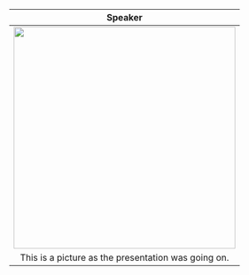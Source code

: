 | Speaker|
| :------------------------------------------------------------------------:|
| <img src="https://thumbs2.imgbox.com/8e/11/JFxcaFeZ_t.png" width="400" >  |
| This is a picture as the presentation was going on.                       |

